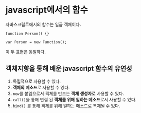# javascript에서의 함수

자바스크립트에서의 함수는 일급 객체이다. 

```
function Person() {}
```

```
var Person = new Function();
```

이 두 표현은 동일하다.

## 객체지향을 통해 배운 javascript 함수의 유연성

1. 독립적으로 사용할 수 있다.
2. **객체의 메소드**로 사용할 수 있다.
3. `new`를 붙임으로서 객체를 만드는 **객체 생성자**로 사용할 수 있다.
4. `call()`을 통해 연결 된 **객체를 위해 일하는 메소드**로서 사용할 수 있다.
5. `bind()` 를 통해 객체를 위해 일하는 메소드로 복제될 수 있다.

